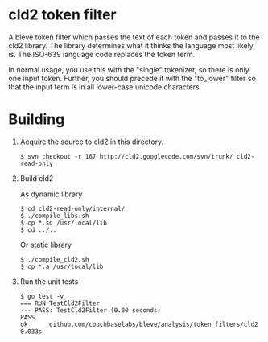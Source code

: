 # cld2 token filter

A bleve token filter which passes the text of each token and passes it to the cld2 library.  The library determines what it thinks the language most likely is.  The ISO-639 language code replaces the token term.

In normal usage, you use this with the "single" tokenizer, so there is only one input token.  Further, you should precede it with the "to_lower" filter so that the input term is in all lower-case unicode characters.

# Building

1.  Acquire the source to cld2 in this directory.

        $ svn checkout -r 167 http://cld2.googlecode.com/svn/trunk/ cld2-read-only

2.  Build cld2 

	As dynamic library

		$ cd cld2-read-only/internal/
		$ ./compile_libs.sh
		$ cp *.so /usr/local/lib
		$ cd ../..

	Or static library

		$ ./compile_cld2.sh
		$ cp *.a /usr/local/lib

3.  Run the unit tests

        $ go test -v
        === RUN TestCld2Filter
        --- PASS: TestCld2Filter (0.00 seconds)
        PASS
        ok      github.com/couchbaselabs/bleve/analysis/token_filters/cld2      0.033s
